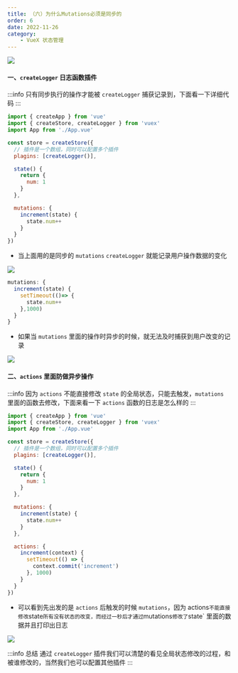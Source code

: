 ```yaml
---
title: （六）为什么Mutations必须是同步的
order: 6
date: 2022-11-26
category:
    - VueX 状态管理
---
```


![](https://image.zswei.xyz/img/202211261553746.png)

#### 一、`createLogger` 日志函数插件
:::info 
只有同步执行的操作才能被 `createLogger` 捕获记录到，下面看一下详细代码
:::
```js
import { createApp } from 'vue'
import { createStore, createLogger } from 'vuex'
import App from './App.vue'

const store = createStore({
  // 插件是一个数组，同时可以配置多个插件
  plagins: [createLogger()],

  state() {
    return {
      num: 1
    }
  },

  mutations: {
    increment(state) {
      state.num++
    }
  }
})
```
- 当上面用的是同步的 `mutations` `createLogger` 就能记录用户操作数据的变化

![](https://image.zswei.xyz/img/202211261629991.png)

```js
mutations: {
  increment(state) {
    setTimeout(()=> {
      state.num++
    },1000)
  }
}
```
- 如果当 `mutations` 里面的操作时异步的时候，就无法及时捕获到用户改变的记录

![](https://image.zswei.xyz/img/202211261632227.png)


#### 二、`actions` 里面防做异步操作
:::info 
因为 `actions` 不能直接修改 `state` 的全局状态，只能去触发，`mutations` 里面的函数去修改，下面来看一下 `actions` 函数的日志是怎么样的
:::

```js
import { createApp } from 'vue'
import { createStore, createLogger } from 'vuex'
import App from './App.vue'

const store = createStore({
  // 插件是一个数组，同时可以配置多个插件
  plagins: [createLogger()],

  state() {
    return {
      num: 1
    }
  },

  mutations: {
    increment(state) {
      state.num++
    }
  },

  actions: {
    increment(context) {
      setTimeout(() => {
        context.commit('increment')
      }, 1000)
    }
  }
})
```
- 可以看到先出发的是 `actions` 后触发的时候 `mutations`，因为 actions` 不能直接修改 `state` 所有没有状态的改变，而经过一秒后才通过 `mutations` 修改了 `state` 里面的数据并且打印出日志

![](https://image.zswei.xyz/img/202211261654198.png)


:::info 总结
通过 `createLogger` 插件我们可以清楚的看见全局状态修改的过程，和被谁修改的，当然我们也可以配置其他插件
:::